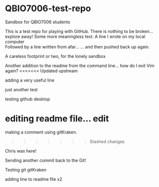 # QBIO7006-test-repo

Sandbox for QBIO7006 students

This is a test repo for playing with GitHub. There is nothing to be broken... explore away!
Some more meaningless text.
A line I wrote on my local computer  
Followed by a line written from afar...
... and then pushed back up again.

A careless footprint or two, for the lonely sandbox

Another addition to the readme from the command line... how do I exit Vim
again?
<<<<<<< Updated upstream

adding a very useful line

just another test

testing github desktop

editing readme file...
edit
=======
making a comment using gitKraken.
>>>>>>> Stashed changes

Chris was here!

Sending another commit back to the Git!

Testing git gitKraken

adding line to readme file x2
